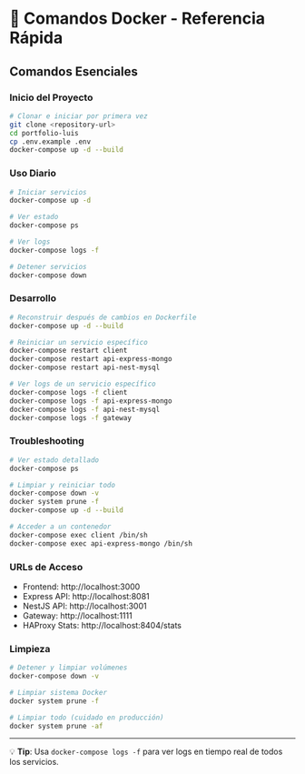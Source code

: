 # 🚀 Comandos Docker - Referencia Rápida

## Comandos Esenciales

### Inicio del Proyecto
```bash
# Clonar e iniciar por primera vez
git clone <repository-url>
cd portfolio-luis
cp .env.example .env
docker-compose up -d --build
```

### Uso Diario
```bash
# Iniciar servicios
docker-compose up -d

# Ver estado
docker-compose ps

# Ver logs
docker-compose logs -f

# Detener servicios
docker-compose down
```

### Desarrollo
```bash
# Reconstruir después de cambios en Dockerfile
docker-compose up -d --build

# Reiniciar un servicio específico
docker-compose restart client
docker-compose restart api-express-mongo
docker-compose restart api-nest-mysql

# Ver logs de un servicio específico
docker-compose logs -f client
docker-compose logs -f api-express-mongo
docker-compose logs -f api-nest-mysql
docker-compose logs -f gateway
```

### Troubleshooting
```bash
# Ver estado detallado
docker-compose ps

# Limpiar y reiniciar todo
docker-compose down -v
docker system prune -f
docker-compose up -d --build

# Acceder a un contenedor
docker-compose exec client /bin/sh
docker-compose exec api-express-mongo /bin/sh
```

### URLs de Acceso
- Frontend: http://localhost:3000
- Express API: http://localhost:8081
- NestJS API: http://localhost:3001
- Gateway: http://localhost:1111
- HAProxy Stats: http://localhost:8404/stats

### Limpieza
```bash
# Detener y limpiar volúmenes
docker-compose down -v

# Limpiar sistema Docker
docker system prune -f

# Limpiar todo (cuidado en producción)
docker system prune -af
```

---
💡 **Tip**: Usa `docker-compose logs -f` para ver logs en tiempo real de todos los servicios.
